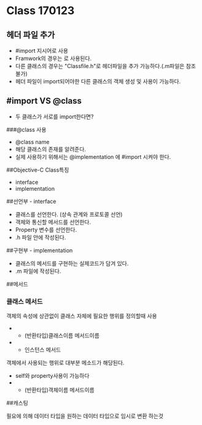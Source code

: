# Class 170123

## 헤더 파일 추가

* #import 지시어로 사용
* Framwork의 경우는 <Framework>로 사용된다.
* 다른 클래스의 경우는 "Classfile.h"로 헤더파일을 추가 가능하다.(.m파일은 참조불가)
* 헤더 파일이 import되어야한 다른 클래스의 객체 생성 및 사용이 가능하다.


## #import VS @class

* 두 클래스가 서로를 import한다면?

###@class 사용
* @class name
* 해당 클래스의 존재를 알려준다.
* 실제 사용하기 위해서는 @implementation 에 #import 시켜야 한다.

##Objective-C Class특징

* interface
* implementation

##선언부 - interface
* 클래스를 선언한다. (상속 관계와 프로토콜 선언)
* 객체와 통신할 메서드를 선언한다.
* Property 변수를 선언한다.
* .h 파일 안에 작성된다.

##구현부 - implementation
* 클래스의 메서드를 구현하는 실제코드가 담겨 있다.
* .m 파일에 작성된다.

##메서드

### 클래스 메서드

객체의 속성에 상관없이 클래스 자체에 필요한 행위를 정의할때 사용

* + (반환타입)클래스이름 메서드이름
* - 인스턴스 메서드

객체에서 사용되는 행위로 대부분 메소드가 해당된다.

* self와 property사용이 가능하다
* - (반환타입)객체이름 메서드이름


##캐스팅

필요에 의해 데이터 타입을 원하는 데이터 타입으로 임시로 변환 하는것

